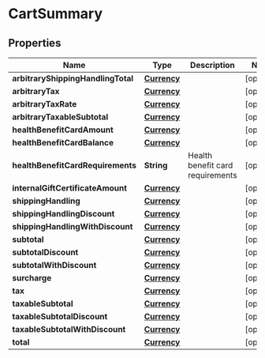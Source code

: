 
# CartSummary

## Properties
Name | Type | Description | Notes
------------ | ------------- | ------------- | -------------
**arbitraryShippingHandlingTotal** | [**Currency**](Currency.md) |  |  [optional]
**arbitraryTax** | [**Currency**](Currency.md) |  |  [optional]
**arbitraryTaxRate** | [**Currency**](Currency.md) |  |  [optional]
**arbitraryTaxableSubtotal** | [**Currency**](Currency.md) |  |  [optional]
**healthBenefitCardAmount** | [**Currency**](Currency.md) |  |  [optional]
**healthBenefitCardBalance** | [**Currency**](Currency.md) |  |  [optional]
**healthBenefitCardRequirements** | **String** | Health benefit card requirements |  [optional]
**internalGiftCertificateAmount** | [**Currency**](Currency.md) |  |  [optional]
**shippingHandling** | [**Currency**](Currency.md) |  |  [optional]
**shippingHandlingDiscount** | [**Currency**](Currency.md) |  |  [optional]
**shippingHandlingWithDiscount** | [**Currency**](Currency.md) |  |  [optional]
**subtotal** | [**Currency**](Currency.md) |  |  [optional]
**subtotalDiscount** | [**Currency**](Currency.md) |  |  [optional]
**subtotalWithDiscount** | [**Currency**](Currency.md) |  |  [optional]
**surcharge** | [**Currency**](Currency.md) |  |  [optional]
**tax** | [**Currency**](Currency.md) |  |  [optional]
**taxableSubtotal** | [**Currency**](Currency.md) |  |  [optional]
**taxableSubtotalDiscount** | [**Currency**](Currency.md) |  |  [optional]
**taxableSubtotalWithDiscount** | [**Currency**](Currency.md) |  |  [optional]
**total** | [**Currency**](Currency.md) |  |  [optional]



